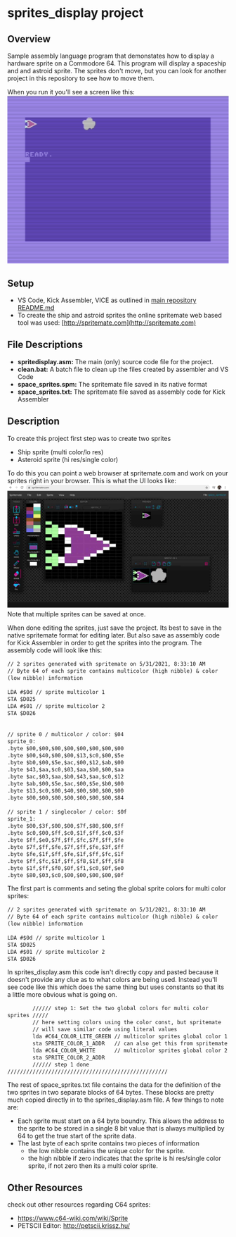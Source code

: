 # sprites_display project

## Overview
Sample assembly language program that demonstates how to display a hardware sprite on a Commodore 64.  This program will display a spaceship and and astroid sprite.  The sprites don't move, but you can look for another project in this repository to see how to move them.  

When you run it you'll see a screen like this:
![displaysprites screen output](images/sprites_display_output.png)

## Setup
- VS Code, Kick Assembler, VICE as outlined in [main repository README.md](../README.md)
- To create the ship and astroid sprites the online spritemate web based tool was used: [http://spritemate.com](http://spritemate.com)

## File Descriptions
- **spritedisplay.asm:** The main (only) source code file for the project.
- **clean.bat:** A batch file to clean up the files created by assembler and VS Code
- **space_sprites.spm:** The spritemate file saved in its native format
- **space_sprites.txt:** The spritemate file saved as assembly code for Kick Assembler

## Description
To create this project first step was to create two sprites
- Ship sprite (multi color/lo res)
- Asteroid sprite (hi res/single color)

To do this you can point a web browser at spritemate.com and work on your sprites right in your browser.  This is what the UI looks like:
![spritemate screen](images/sprites_display_spritemate_screen.jpg)
Note that multiple sprites can be saved at once.

When done editing the sprites, just save the project.  Its best to save in the native spritemate format for editing later.  But also save as assembly code for Kick Assembler in order to get the sprites into the program.  The assembly code will look like this:

```
// 2 sprites generated with spritemate on 5/31/2021, 8:33:10 AM
// Byte 64 of each sprite contains multicolor (high nibble) & color (low nibble) information

LDA #$0d // sprite multicolor 1
STA $D025
LDA #$01 // sprite multicolor 2
STA $D026


// sprite 0 / multicolor / color: $04
sprite_0:
.byte $00,$00,$00,$00,$00,$00,$00,$00
.byte $00,$40,$00,$00,$13,$c0,$00,$5e
.byte $b0,$00,$5e,$ac,$00,$12,$ab,$00
.byte $43,$aa,$c0,$03,$aa,$b0,$00,$aa
.byte $ac,$03,$aa,$b0,$43,$aa,$c0,$12
.byte $ab,$00,$5e,$ac,$00,$5e,$b0,$00
.byte $13,$c0,$00,$40,$00,$00,$00,$00
.byte $00,$00,$00,$00,$00,$00,$00,$84

// sprite 1 / singlecolor / color: $0f
sprite_1:
.byte $00,$3f,$00,$00,$7f,$80,$00,$ff
.byte $c0,$00,$ff,$c0,$1f,$ff,$c0,$3f
.byte $ff,$e0,$7f,$ff,$fc,$7f,$ff,$fe
.byte $7f,$ff,$fe,$7f,$ff,$fe,$3f,$ff
.byte $fe,$1f,$ff,$fe,$1f,$ff,$fc,$1f
.byte $ff,$fc,$1f,$ff,$f8,$1f,$ff,$f8
.byte $1f,$ff,$f0,$0f,$f1,$c0,$0f,$e0
.byte $80,$03,$c0,$00,$00,$00,$00,$0f
```
The first part is comments and seting the global sprite colors for multi color sprites: 
```
// 2 sprites generated with spritemate on 5/31/2021, 8:33:10 AM
// Byte 64 of each sprite contains multicolor (high nibble) & color (low nibble) information

LDA #$0d // sprite multicolor 1
STA $D025
LDA #$01 // sprite multicolor 2
STA $D026
```
In sprites_display.asm this code isn't directly copy and pasted because it doesn't provide any clue as to what colors are being used.  Instead you'll see code like this which does the same thing but uses constants so that its a little more obvious what is going on.
```
        ////// step 1: Set the two global colors for multi color sprites /////
        // here setting colors using the color const, but spritemate
        // will save similar code using literal values 
        lda #C64_COLOR_LITE_GREEN // multicolor sprites global color 1
        sta SPRITE_COLOR_1_ADDR   // can also get this from spritemate
        lda #C64_COLOR_WHITE      // multicolor sprites global color 2
        sta SPRITE_COLOR_2_ADDR
        ////// step 1 done ///////////////////////////////////////////////////

```
The rest of space_sprites.txt file contains the data for the definition of the two sprites in two separate blocks of 64 bytes.  These blocks are pretty much copied directly in to the sprites_display.asm file.  A few things to note are:
- Each sprite must start on a 64 byte boundry.  This allows the address to the sprite to be stored in a single 8 bit value that is always multiplied by 64 to get the true start of the sprite data.
- The last byte of each sprite contains two pieces of information
  - the low nibble contains the unique color for the sprite.
  - the high nibble if zero indicates that the sprite is hi res/single color sprite, if not zero then its a multi color sprite.

## Other Resources 
check out other resources regarding C64 sprites:
- https://www.c64-wiki.com/wiki/Sprite
- PETSCII Editor: http://petscii.krissz.hu/


